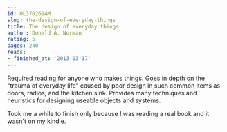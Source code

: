```yaml
---
id: OL3702614M
slug: the-design-of-everyday-things
title: The design of everyday things
author: Donald A. Norman
rating: 5
pages: 240
reads:
- finished_at: '2013-03-17'
---
```

Required reading for anyone who makes things. Goes in depth on the "trauma of everyday life" caused by poor design in such common items as doors, radios, and the kitchen sink. Provides many techniques and heuristics for designing useable objects and systems.

Took me a while to finish only because I was reading a real book and it wasn't on my kindle.


